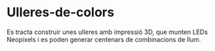 # Ulleres-de-colors
Es tracta construir unes ulleres amb impressió 3D, que munten LEDs Neopixels i es poden generar centenars de combinacions de llum.  
